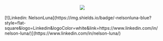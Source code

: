 <div align="center"> <img src="https://media.tenor.com/qj1_WjLRd_oAAAAC/gurren-lagann-super-tengen-toppa-gurren-lagann.gif" ></div>

</br>
[![Linkedin: NelsonLuna](https://img.shields.io/badge/-nelsonluna-blue?style=flat-square&logo=Linkedin&logoColor=white&link=https://www.linkedin.com/in/nelson-luna/)](https://www.linkedin.com/in/nelson-luna/)


